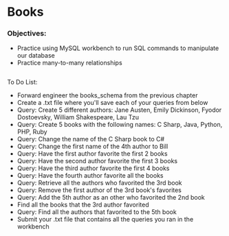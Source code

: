 <h1>Books</h1>

<h3>Objectives:</h3>

<ul>
    <li>Practice using MySQL workbench to run SQL commands to manipulate our database</li>
    <li>Practice many-to-many relationships</li>
</ul>

<img src=""/>

<p>To Do List:</p>
<ul>
    <li>Forward engineer the books_schema from the previous chapter</li>
    <li>Create a .txt file where you'll save each of your queries from below</li>
    <li>Query: Create 5 different authors: Jane Austen, Emily Dickinson, Fyodor Dostoevsky, William Shakespeare, Lau Tzu</li>
    <li>Query: Create 5 books with the following names: C Sharp, Java, Python, PHP, Ruby</li>
    <li>Query: Change the name of the C Sharp book to C#</li>
    <li>Query: Change the first name of the 4th author to Bill</li>
    <li>Query: Have the first author favorite the first 2 books</li>
    <li>Query: Have the second author favorite the first 3 books</li>
    <li>Query: Have the third author favorite the first 4 books</li>
    <li>Query: Have the fourth author favorite all the books</li>
    <li>Query: Retrieve all the authors who favorited the 3rd book</li>
    <li>Query: Remove the first author of the 3rd book's favorites</li>
    <li>Query: Add the 5th author as an other who favorited the 2nd book</li>
    <li>Find all the books that the 3rd author favorited</li>
    <li>Query: Find all the authors that favorited to the 5th book</li>
    <li>Submit your .txt file that contains all the queries you ran in the workbench</li>
</ul>



